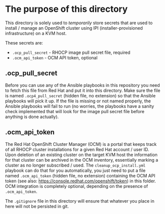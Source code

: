# The purpose of this directory

This directory is solely used to *temporarily* store secrets that are used to install / manage an OpenShift cluster using IPI (installer-provisioned infrastructure) on a KVM host.

These secrets are:

- `.ocp_pull_secret` - RHOCP image pull secret file, required
- `.ocm_api_token` - OCM API token, optional

## .ocp_pull_secret

Before you can use any of the Ansible playbooks in this repository you need to fetch this file from Red Hat and put it into this directory. Make sure the file is named `.ocp4_pull_secret` (hidden file, no extension) so that the Ansible playbooks will pick it up. If the file is missing or not named properly, the Ansible playbooks will fail to run (no worries, the playbooks have a sanity check implemented that will look for the image pull secret file before anything is done actually).

## .ocm_api_token

The Red Hat OpenShift Cluster Manager (OCM) is a portal that keeps track of all RHOCP cluster installations for a given Red Hat account / user ID. Upon deletion of an existing cluster on the target KVM host the information for that cluster can be archived in the OCM inventory, essentially marking a cluster as no longer subscribed / used. The `cleanup_ocp_install.yml` playbook can do that for you automatically, you just need to put a file named `.ocm_api_token` (hidden file, no extension) containing the OCM API token (see also: <https://console.redhat.com/openshift/token>) in this folder. OCM integration is completely optional, depending on the presence of `.ocm_api_token`.

The `.gitignore` file in this directory will ensure that whatever you place in here will not be persisted in git.
